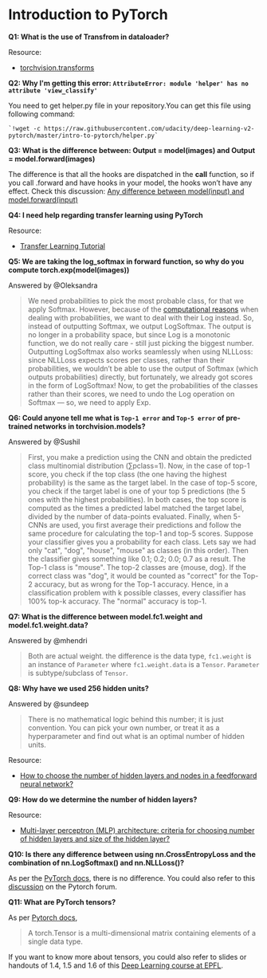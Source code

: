 # Introduction to PyTorch

**Q1: What is the use of Transfrom in dataloader?**

  Resource:
-  [torchvision.transforms](https://pytorch.org/docs/stable/torchvision/transforms.html)

**Q2: Why I'm getting this error: `AttributeError: module 'helper' has no attribute 'view_classify'`**

  You need to get helper.py file in your repository.You can get this file using following command:

    `!wget -c https://raw.githubusercontent.com/udacity/deep-learning-v2-pytorch/master/intro-to-pytorch/helper.py`


**Q3: What is the difference between: Output = model(images) and Output = model.forward(images)**

  The difference is that all the hooks are dispatched in the __call__ function, so if you call .forward and have hooks in your model, the hooks won’t have any effect. Check this discussion: [Any difference between model(input) and model.forward(input)](https://discuss.pytorch.org/t/any-different-between-model-input-and-model-forward-input/3690)

**Q4: I need help regarding transfer learning using PyTorch**

  Resource:
-  [Transfer Learning Tutorial](https://pytorch.org/tutorials/beginner/transfer_learning_tutorial.html)

**Q5: We are taking the log_softmax in forward function, so why do you compute torch.exp(model(images))**

  Answered by @Oleksandra
  > We need probabilities to pick the most probable class, for that we apply Softmax. However, because of the [computational reasons](https://docs.python.org/3/tutorial/floatingpoint.html) when dealing with probabilities, we want to deal with their Log instead. So, instead of outputting Softmax, we output LogSoftmax. The output is no longer in a probability space, but since Log is a monotonic function, we do not really care - still just picking the biggest number. Outputting LogSoftmax also works seamlessly when using NLLLoss: since NLLLoss expects scores per classes, rather than their probabilities, we wouldn’t be able to use the output of Softmax (which outputs probabilities) directly, but fortunately, we already got scores in the form of LogSoftmax! Now, to get the probabilities of the classes rather than their scores, we need to undo the Log operation on Softmax — so, we need to apply Exp.

**Q6: Could anyone tell me what is `Top-1 error` and `Top-5 error` of pre-trained networks in torchvision.models?**

Answered by @Sushil

>First, you make a prediction using the CNN and obtain the predicted class multinomial distribution (∑pclass=1).
Now, in the case of top-1 score, you check if the top class (the one having the highest probability) is the same as the target label.
In the case of top-5 score, you check if the target label is one of your top 5 predictions (the 5 ones with the highest probabilities).
In both cases, the top score is computed as the times a predicted label matched the target label, divided by the number of data-points evaluated.
Finally, when 5-CNNs are used, you first average their predictions and follow the same procedure for calculating the top-1 and top-5 scores.
Suppose your classifier gives you a probability for each class. Lets say we had only "cat", "dog", "house", "mouse" as classes (in this order). Then the classifier gives something like
0.1; 0.2; 0.0; 0.7 as a result. The Top-1 class is "mouse". The top-2 classes are {mouse, dog}. If the correct class was "dog", it would be counted as "correct" for the Top-2 accuracy, but as wrong for the Top-1 accuracy.
Hence, in a classification problem with k possible classes, every classifier has 100% top-k accuracy. The "normal" accuracy is top-1.


**Q7: What is the difference between model.fc1.weight and model.fc1.weight.data?**

Answered by @mhendri

>Both are actual weight. the difference is the data type, `fc1.weight` is an instance of `Parameter` where `fc1.weight.data` is a `Tensor`. `Parameter` is subtype/subclass of `Tensor`.

**Q8: Why have we used 256 hidden units?**

Answered by @sundeep

>There is no mathematical logic behind this number; it is just convention. You can pick your own number, or treat it as a hyperparameter and find out what is an optimal number of hidden units.

Resource:
-  [How to choose the number of hidden layers and nodes in a feedforward neural network?](https://stats.stackexchange.com/questions/181/how-to-choose-the-number-of-hidden-layers-and-nodes-in-a-feedforward-neural-netw)

**Q9: How do we determine the number of hidden layers?**

Resource:
-  [Multi-layer perceptron (MLP) architecture: criteria for choosing number of hidden layers and size of the hidden layer?](https://stackoverflow.com/questions/10565868/multi-layer-perceptron-mlp-architecture-criteria-for-choosing-number-of-hidde)

**Q10: Is there any difference between using nn.CrossEntropyLoss and the combination of nn.LogSoftmax() and nn.NLLLoss()?**

As per the [PyTorch docs](https://pytorch.org/docs/stable/nn.html?highlight=crossentropy#torch.nn.CrossEntropyLoss), there is no difference. You could also refer to this [discussion](https://discuss.pytorch.org/t/what-is-the-difference-between-using-the-cross-entropy-loss-and-using-log-softmax-followed-by-nll-loss/14825) on the Pytorch forum.


**Q11: What are PyTorch tensors?**

As per [Pytorch docs](https://pytorch.org/docs/stable/tensors.html#torch-tensor), 
>A torch.Tensor is a multi-dimensional matrix containing elements of a single data type.

If you want to know more about tensors, you could also refer to slides or handouts of 1.4, 1.5 and 1.6 of this [Deep Learning course at EPFL](https://fleuret.org/ee559/). 
